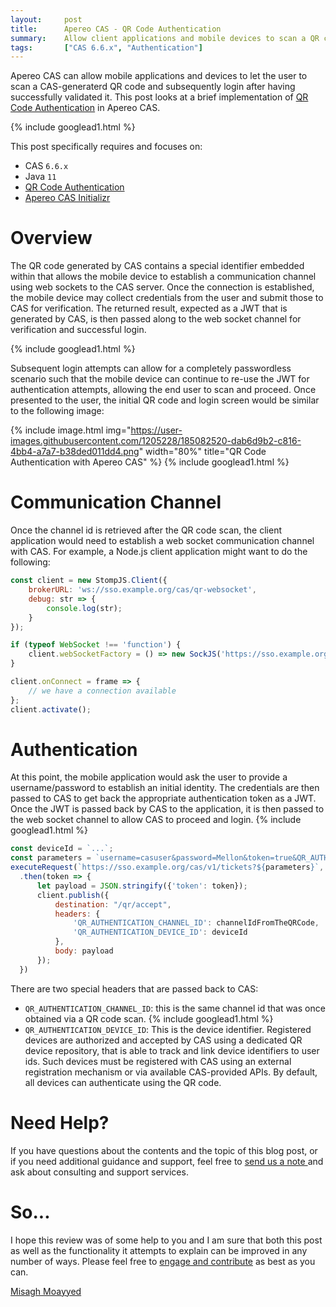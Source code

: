 ```yaml
---
layout:     post
title:      Apereo CAS - QR Code Authentication
summary:    Allow client applications and mobile devices to scan a QR code, generated by the Apereo CAS server, and subsequently login.
tags:       ["CAS 6.6.x", "Authentication"]
---
```


Apereo CAS can allow mobile applications and devices to let the user to scan a CAS-generaterd QR code and subsequently login after having successfully validated it. This post looks at a brief implementation of [QR Code Authentication][qrauthn] in Apereo CAS.

{% include googlead1.html %}

This post specifically requires and focuses on:

- CAS `6.6.x`
- Java `11`
- [QR Code Authentication][qrauthn]
- [Apereo CAS Initializr][initializr] 

# Overview

The QR code generated by CAS contains a special identifier embedded within that allows the mobile device to establish a communication channel using web sockets to the CAS server. Once the connection is established, the mobile device may collect credentials from the user and submit those to CAS for verification. The returned result, expected as a JWT that is generated by CAS, is then passed along to the web socket channel for verification and successful login. 

{% include googlead1.html %}

Subsequent login attempts can allow for a completely passwordless scenario such that the mobile device can continue to re-use the JWT for authentication attempts, allowing the end user to scan and proceed. Once presented to the user, the initial QR code and login screen would be similar to the following image:

{% include image.html img="https://user-images.githubusercontent.com/1205228/185082520-dab6d9b2-c816-4bb4-a7a7-b38ded011dd4.png"
width="80%" title="QR Code Authentication with Apereo CAS" %}
{% include googlead1.html %}
# Communication Channel

Once the channel id is retrieved after the QR code scan, the client application would need to establish a web socket communication channel with CAS. For example, a Node.js client application might want to do the following:

```javascript
const client = new StompJS.Client({
    brokerURL: 'ws://sso.example.org/cas/qr-websocket',
    debug: str => {
        console.log(str);
    }
});

if (typeof WebSocket !== 'function') {
    client.webSocketFactory = () => new SockJS('https://sso.example.org/cas/qr-websocket');
}

client.onConnect = frame => {
    // we have a connection available
};
client.activate();
```

# Authentication

At this point, the mobile application would ask the user to provide a username/password to establish an initial identity. The credentials are then passed to CAS to get back the appropriate authentication token as a JWT. Once the JWT is passed back by CAS to the application, it is then passed to the web socket channel to allow CAS to proceed and login.
{% include googlead1.html %}
```javascript
const deviceId = `...`;
const parameters = `username=casuser&password=Mellon&token=true&QR_AUTHENTICATION_DEVICE_ID=${deviceId}`;
executeRequest(`https://sso.example.org/cas/v1/tickets?${parameters}`, 201)
  .then(token => {
      let payload = JSON.stringify({'token': token});
      client.publish({
          destination: "/qr/accept",
          headers: {
              'QR_AUTHENTICATION_CHANNEL_ID': channelIdFromTheQRCode,
              'QR_AUTHENTICATION_DEVICE_ID': deviceId
          },
          body: payload
      });
  })
```

There are two special headers that are passed back to CAS:

- `QR_AUTHENTICATION_CHANNEL_ID`: this is the same channel id that was once obtained via a QR code scan.
{% include googlead1.html %}
- `QR_AUTHENTICATION_DEVICE_ID`: This is the device identifier. Registered devices are authorized and accepted by CAS using a dedicated QR device repository, that is able to track and link device identifiers to user ids. Such devices must be registered with CAS using an external registration mechanism or via available CAS-provided APIs. By default, all devices can authenticate using the QR code.

# Need Help?

If you have questions about the contents and the topic of this blog post, or if you need additional guidance and support, feel free to [send us a note ](/#contact-section-header) and ask about consulting and support services.

# So...

I hope this review was of some help to you and I am sure that both this post as well as the functionality it attempts to explain can be improved in any number of ways. Please feel free to [engage and contribute][contribguide] as best as you can.

[Misagh Moayyed](https://fawnoos.com)

[contribguide]: https://apereo.github.io/cas/developer/Contributor-Guidelines.html
[qrauthn]: https://apereo.github.io/cas/development/authentication/QRCode-Authentication.html
[initializr]: https://casinit.herokuapp.com